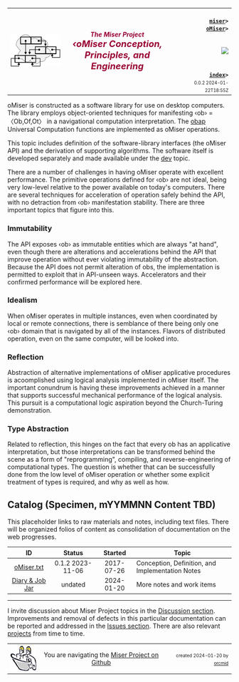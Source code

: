 <!-- index.md 0.0.2                 UTF-8                         2024-01-22
     ----1----|----2----|----3----|----4----|----5----|----6----|----7----|--*
     source <https://github.com/orcmid/miser/blob/master/docs/obap/index.md>
     publication <https://orcmid.github.io/miser/obap/>
     -->
<table border="0" width="100%">
  <tr>
    <td width="25%" align="left" height="6">
       <a href="../" title="The Miser Project on GitHub">
       <img src="../images/misertheory-logo.png" /></a>
    </td>
       <td width="48%" height="6"><p align="center"><font color="#990033"><strong>
	<i>The Miser Project</i><br />
    <i><big><big>‹oMiser Conception, Principles, and Engineering</big></big></i></strong></font></p>
    </td>
    <td width="27%" height="6" valign="middle" align="right">
      <b><code>
	  <a href="../" target="_top">miser</a>&gt;
      <a href="./" target="_top">oMiser</a>&gt;
      </code></b>
      <br /><br />
      <a href="https://clustrmaps.com/site/1bw9w" title="Visit tracker">
            <img src="//www.clustrmaps.com/map_v2.png?d=3-2eQV4fOuelVHp_YtztZ0hl9Uj4ei9zLKw_nRgCgyM&cl=ffffff" />
      </a>
      <br /><br />
      <b><code>
         <a href="index.html" target="_top">index</a>&gt;</code></b>
      <br />
      <small><small>
        0.0.2 2024-01-22T18:55Z<!-- MAINTAIN THIS MANUALLY -->
      </small></small>
      </td>
  </tr>
</table>

oMiser is constructed as a software library for use on desktop computers. The
library employs object-oriented techniques for manifesting ‹ob› = 〈Ob,Of,Ot〉
in a navigational computation interpretation.  The [obap](../obap) Universal
Computation functions are implemented as oMiser operations.

This topic includes definition of the software-library interfaces (the oMiser
API) and the derivation of supporting algorithms.  The software itself is
developed separately and made available under the [dev](../dev) topic.

There are a number of challenges in having oMiser operate with excellent
performance.  The primitive operations defined for ‹ob› are not ideal, being
very low-level relative to the power available on today's computers. There are
several techniques for acceleration of operation safely behind the API, with
no detraction from ‹ob› manifestation stability.  There are three important
topics that figure into this.

### Immutability

The API exposes ‹ob› as immutable entities which are always "at hand", even
though there are alterations and accelerations behind the API that improve
operation without ever violating immutability of the abstraction.  Because
the API does not permit alteration of obs, the implementation is permitted
to exploit that in API-unseen ways.  Accelerators and their confirmed
performance will be explored here.

### Idealism

When oMiser operates in multiple instances, even when coordinated by local
or remote connections, there is semblance of there being only one ‹ob› domain
that is navigated by all of the instances.  Flavors of distributed operation,
even on the same computer, will be looked into.

### Reflection

Abstraction of alternative implementations of oMiser applicative procedures
is acoomplished using logical analysis implemented in oMiser itself.  The
important conundrum is having these improvements achieved in a manner that
supports successful mechanical performance of the logical analysis. This
pursuit is a computational logic aspiration beyond the Church-Turing
demonstration.

### Type Abstraction

Related to reflection, this hinges on the fact that every ob has an
applicative interpretation, but those interpretations can be transformed
behind the scene as a form of "reprogramming", compiling, and
reverse-engineering of computational types.  The question is whether that
can be successfully done from the low level of oMiser operation or whether
some explicit treatment of types is required, and why as well as how.

## Catalog (Specimen, mYYMMNN Content TBD)

This placeholder links to raw materials and notes, including text files.
There will be organized folios of content as consolidation of documentation
on the web progresses.

| **ID**                          | **Status**       | **Started** | **Topic** |
|   :-:                           |   :-:            |  :-:        |  ---  |
| [oMiser.txt](oMiser.txt) | 0.1.2 2023-11-06 | 2017-07-26  | Conception, Definition, and Implementation Notes |
| [Diary & Job Jar](c000000.htm)  | undated          | 2024-01-20  | More notes and work items |

----

I invite discussion about Miser Project topics in the
[Discussion section](https://github.com/orcmid/miser/discussions).
Improvements and removal of defects in this particular documentation can be
reported and addressed in the
[Issues section](https://github.com/orcmid/miser/issues).  There are also
relevant [projects](https://github.com/orcmid/miser/projects?type=classic)
from time to time.

<table border="0" cellspacing="3" width="100%">
  <tr>
    <td width="14%">
	<a href="index.htm" target="_top">
       <img border="0" src="../images/hardhat-thumb.gif" alt="Hard Hat Area"
            align="left" width="80" height="57">
       </a>
    </td>
    <td width="54%" valign="middle" align="center">
      You are navigating the <a href="../">Miser Project on Github</a></td>
    <td width="30%">
      <p align="right"><font size="-2">created 2024-01-20 by
         <a target="_top" href="../../orcmid">orcmid</a> </font></p>
    </td>
  </tr>
</table>
<!--

  0.0.2  2024-01-22T18:55Z Add synopsis of key topics
  0.0.1  2024-01-22T17:36Z Touch-up oMiser.txt entry
  0.0.0  2024-01-20T20:47Z Initial Placeholder

               *** end of miser/docs/oMiser/index.md ***                  -->
